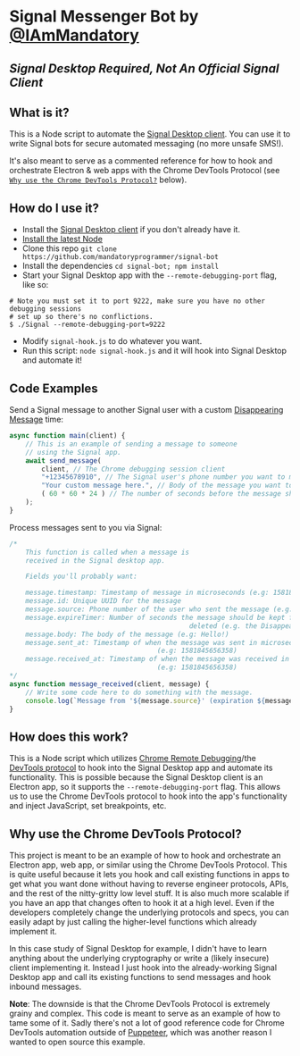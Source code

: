 # Signal Messenger Bot by [@IAmMandatory](https://twitter.com/IAmMandatory)
## _Signal Desktop Required, Not An Official Signal Client_

## What is it?

This is a Node script to automate the [Signal Desktop client](https://signal.org/download/). You can use it to write Signal bots for secure automated messaging (no more unsafe SMS!).

It's also meant to serve as a commented reference for how to hook and orchestrate Electron & web apps with the Chrome DevTools Protocol (see [`Why use the Chrome DevTools Protocol?`](#why-use-the-chrome-devtools-protocol) below).

## How do I use it?

* Install the [Signal Desktop client](https://signal.org/download/) if you don't already have it.
* [Install the latest Node](https://nodejs.org/en/download/)
* Clone this repo `git clone https://github.com/mandatoryprogrammer/signal-bot`
* Install the dependencies `cd signal-bot; npm install`
* Start your Signal Desktop app with the `--remote-debugging-port` flag, like so:

```
# Note you must set it to port 9222, make sure you have no other debugging sessions
# set up so there's no conflictions.
$ ./Signal --remote-debugging-port=9222
```
* Modify `signal-hook.js` to do whatever you want.
* Run this script: `node signal-hook.js` and it will hook into Signal Desktop and automate it!

## Code Examples

Send a Signal message to another Signal user with a custom [Disappearing Message](https://support.signal.org/hc/en-us/articles/360007320771-Set-and-manage-disappearing-messages) time:

```javascript
async function main(client) {
	// This is an example of sending a message to someone
	// using the Signal app.
	await send_message(
		client, // The Chrome debugging session client
		"+12345678910", // The Signal user's phone number you want to message (must be in E.164 format)
		"Your custom message here.", // Body of the message you want to send
		( 60 * 60 * 24 ) // The number of seconds before the message should be deleted (Disappearing Message time)
	);
}
```

Process messages sent to you via Signal:

```javascript
/*
	This function is called when a message is
	received in the Signal desktop app.

	Fields you'll probably want:

	message.timestamp: Timestamp of message in microseconds (e.g: 1581845656358)
	message.id: Unique UUID for the message
	message.source: Phone number of the user who sent the message (e.g.: +12345678910)
	message.expireTimer: Number of seconds the message should be kept for before being
											 deleted (e.g. the Disappearing Messages time).
	message.body: The body of the message (e.g: Hello!)
	message.sent_at: Timestamp of when the message was sent in microseconds 
	 								 (e.g: 1581845656358)
	message.received_at: Timestamp of when the message was received in microseconds 
	 								 (e.g: 1581845656358)
*/
async function message_received(client, message) {
	// Write some code here to do something with the message.
	console.log(`Message from '${message.source}' (expiration ${message.expireTimer} second(s)) received: ${message.body}`);
}
```

## How does this work?

This is a Node script which utilizes [Chrome Remote Debugging](https://blog.chromium.org/2011/05/remote-debugging-with-chrome-developer.html)/the [DevTools protocol](https://chromedevtools.github.io/devtools-protocol/) to hook into the Signal Desktop app and automate its functionality. This is possible because the Signal Desktop client is an Electron app, so it supports the `--remote-debugging-port` flag. This allows us to use the Chrome DevTools protocol to hook into the app's functionality and inject JavaScript, set breakpoints, etc.

## Why use the Chrome DevTools Protocol?

This project is meant to be an example of how to hook and orchestrate an Electron app, web app, or similar using the Chrome DevTools Protocol. This is quite useful because it lets you hook and call existing functions in apps to get what you want done without having to reverse engineer protocols, APIs, and the rest of the nitty-gritty low level stuff. It is also much more scalable if you have an app that changes often to hook it at a high level. Even if the developers completely change the underlying protocols and specs, you can easily adapt by just calling the higher-level functions which already implement it.

In this case study of Signal Desktop for example, I didn't have to learn anything about the underlying cryptography or write a (likely insecure) client implementing it. Instead I just hook into the already-working Signal Desktop app and call its existing functions to send messages and hook inbound messages.

**Note**: The downside is that the Chrome DevTools Protocol is extremely grainy and complex. This code is meant to serve as an example of how to tame some of it. Sadly there's not a lot of good reference code for Chrome DevTools automation outside of [Puppeteer](https://github.com/puppeteer/puppeteer), which was another reason I wanted to open source this example.

